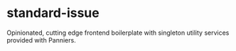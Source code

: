 # standard-issue
Opinionated, cutting edge frontend boilerplate with singleton utility services provided with Panniers.
